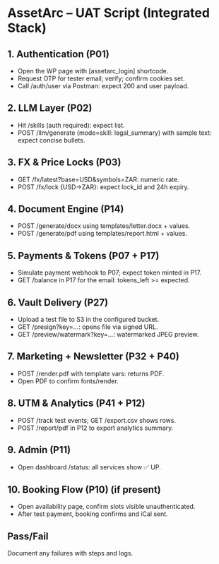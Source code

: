 # AssetArc – UAT Script (Integrated Stack)

## 1. Authentication (P01)
- Open the WP page with [assetarc_login] shortcode.
- Request OTP for tester email; verify; confirm cookies set.
- Call /auth/user via Postman: expect 200 and user payload.

## 2. LLM Layer (P02)
- Hit /skills (auth required): expect list.
- POST /llm/generate (mode=skill: legal_summary) with sample text: expect concise bullets.

## 3. FX & Price Locks (P03)
- GET /fx/latest?base=USD&symbols=ZAR: numeric rate.
- POST /fx/lock {USD->ZAR}: expect lock_id and 24h expiry.

## 4. Document Engine (P14)
- POST /generate/docx using templates/letter.docx + values.
- POST /generate/pdf using templates/report.html + values.

## 5. Payments & Tokens (P07 + P17)
- Simulate payment webhook to P07; expect token minted in P17.
- GET /balance in P17 for the email: tokens_left >= expected.

## 6. Vault Delivery (P27)
- Upload a test file to S3 in the configured bucket.
- GET /presign?key=...: opens file via signed URL.
- GET /preview/watermark?key=...: watermarked JPEG preview.

## 7. Marketing + Newsletter (P32 + P40)
- POST /render.pdf with template vars: returns PDF.
- Open PDF to confirm fonts/render.

## 8. UTM & Analytics (P41 + P12)
- POST /track test events; GET /export.csv shows rows.
- POST /report/pdf in P12 to export analytics summary.

## 9. Admin (P11)
- Open dashboard /status: all services show ✅ UP.

## 10. Booking Flow (P10) (if present)
- Open availability page, confirm slots visible unauthenticated.
- After test payment, booking confirms and iCal sent.

## Pass/Fail
Document any failures with steps and logs.
